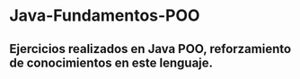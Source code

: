 # Java-Fundamentos-POO

## Ejercicios realizados en Java POO, reforzamiento  de conocimientos en este lenguaje.
